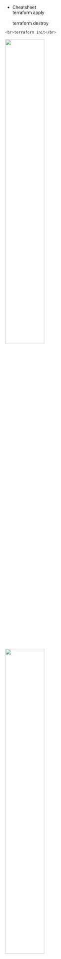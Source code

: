 * Cheatsheet
<br>terraform apply</br>
<br>terraform destroy</br>
```bash
<br>terraform init</br>
```
<img src="https://github.com/tonus-sebastian/eks-aws/assets/52061104/2f0ee42b-4efa-4314-acfa-5423d4490da9" width=50% height=50%>
<img src="https://github.com/tonus-sebastian/eks-aws/assets/52061104/d1d91d90-81ce-4329-ba0a-5ad7d49b6de5" width=50% height=50%>
<img src="https://github.com/tonus-sebastian/eks-aws/assets/52061104/13a19bad-1eab-42bd-8ea1-74df7f0320c6" width=50% height=50%>
<img src="https://github.com/tonus-sebastian/eks-aws/assets/52061104/678bf4a7-8deb-47e3-9383-4cd5b2aebef1" width=50% height=50%>

